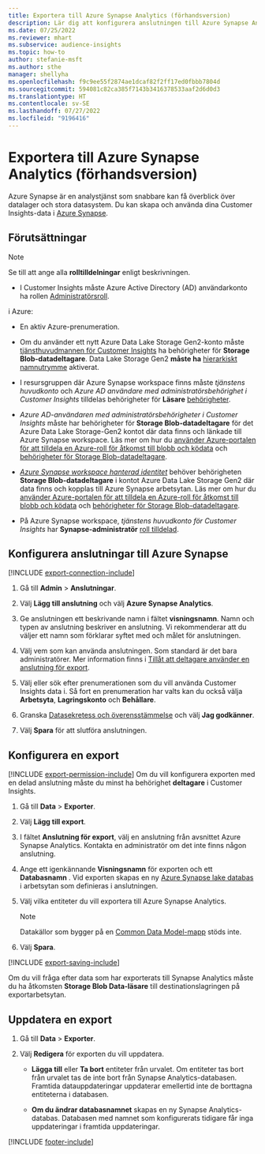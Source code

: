 ```yaml
---
title: Exportera till Azure Synapse Analytics (förhandsversion)
description: Lär dig att konfigurera anslutningen till Azure Synapse Analytics.
ms.date: 07/25/2022
ms.reviewer: mhart
ms.subservice: audience-insights
ms.topic: how-to
author: stefanie-msft
ms.author: sthe
manager: shellyha
ms.openlocfilehash: f9c9ee55f2874ae1dcaf82f2ff17ed0fbbb7804d
ms.sourcegitcommit: 594081c82ca385f7143b3416378533aaf2d6d0d3
ms.translationtype: HT
ms.contentlocale: sv-SE
ms.lasthandoff: 07/27/2022
ms.locfileid: "9196416"
---
```

# <a name="export-data-to-azure-synapse-analytics-preview"></a>Exportera till Azure Synapse Analytics (förhandsversion)

Azure Synapse är en analystjänst som snabbare kan få överblick över datalager och stora datasystem. Du kan skapa och använda dina Customer Insights-data i [Azure Synapse](/azure/synapse-analytics/overview-what-is).

## <a name="prerequisites"></a>Förutsättningar

> [!NOTE]
> Se till att ange alla **rolltilldelningar** enligt beskrivningen.

- I Customer Insights måste Azure Active Directory (AD) användarkonto ha rollen [Administratörsroll](permissions.md#assign-roles-and-permissions).

i Azure:

- En aktiv Azure-prenumeration.

- Om du använder ett nytt Azure Data Lake Storage Gen2-konto måste [tjänsthuvudmannen för Customer Insights](connect-service-principal.md) ha behörigheter för **Storage Blob-datadeltagare**. Data Lake Storage Gen2 **måste ha** [hierarkiskt namnutrymme](/azure/storage/blobs/data-lake-storage-namespace) aktiverat.

- I resursgruppen där Azure Synapse workspace finns måste *tjänstens huvudkonto* och *Azure AD användare med administratörsbehörighet i Customer Insights* tilldelas behörigheter för **Läsare** [behörigheter](/azure/role-based-access-control/role-assignments-portal).

- *Azure AD-användaren med administratörsbehörigheter i Customer Insights* måste har behörigheter för **Storage Blob-datadeltagare** för det Azure Data Lake Storage-Gen2 kontot där data finns och länkade till Azure Synapse workspace. Läs mer om hur du [använder Azure-portalen för att tilldela en Azure-roll för åtkomst till blobb och ködata](/azure/storage/common/storage-auth-aad-rbac-portal) och [behörigheter för Storage Blob-datadeltagare](/azure/role-based-access-control/built-in-roles#storage-blob-data-contributor).

- *[Azure Synapse workspace hanterad identitet](/azure/synapse-analytics/security/synapse-workspace-managed-identity)* behöver behörigheten **Storage Blob-datadeltagare** i kontot Azure Data Lake Storage Gen2 där data finns och kopplas till Azure Synapse arbetsytan. Läs mer om hur du [använder Azure-portalen för att tilldela en Azure-roll för åtkomst till blobb och ködata](/azure/storage/common/storage-auth-aad-rbac-portal) och [behörigheter för Storage Blob-datadeltagare](/azure/role-based-access-control/built-in-roles#storage-blob-data-contributor).

- På Azure Synapse workspace, *tjänstens huvudkonto för Customer Insights* har **Synapse-administratör** [roll tilldelad](/azure/synapse-analytics/security/how-to-set-up-access-control).

## <a name="set-up-connection-to-azure-synapse"></a>Konfigurera anslutningar till Azure Synapse

[!INCLUDE [export-connection-include](includes/export-connection-admn.md)]

1. Gå till **Admin** > **Anslutningar**.

1. Välj **Lägg till anslutning** och välj **Azure Synapse Analytics**.

1. Ge anslutningen ett beskrivande namn i fältet **visningsnamn**. Namn och typen av anslutning beskriver en anslutning. Vi rekommenderar att du väljer ett namn som förklarar syftet med och målet för anslutningen.

1. Välj vem som kan använda anslutningen. Som standard är det bara administratörer. Mer information finns i [Tillåt att deltagare använder en anslutning för export](connections.md#allow-contributors-to-use-a-connection-for-exports).

1. Välj eller sök efter prenumerationen som du vill använda Customer Insights data i. Så fort en prenumeration har valts kan du också välja **Arbetsyta**, **Lagringskonto** och **Behållare**.

1. Granska [Datasekretess och överensstämmelse](connections.md#data-privacy-and-compliance) och välj **Jag godkänner**.

1. Välj **Spara** för att slutföra anslutningen.

## <a name="configure-an-export"></a>Konfigurera en export

[!INCLUDE [export-permission-include](includes/export-permission.md)] Om du vill konfigurera exporten med en delad anslutning måste du minst ha behörighet **deltagare** i Customer Insights.

1. Gå till **Data** > **Exporter**.

1. Välj **Lägg till export**.

1. I fältet **Anslutning för export**, välj en anslutning från avsnittet Azure Synapse Analytics. Kontakta en administratör om det inte finns någon anslutning.

1. Ange ett igenkännande **Visningsnamn** för exporten och ett **Databasnamn** . Vid exporten skapas en ny [Azure Synapse lake databas](/azure/synapse-analytics/database-designer/concepts-lake-database) i arbetsytan som definieras i anslutningen.

1. Välj vilka entiteter du vill exportera till Azure Synapse Analytics.
   > [!NOTE]
   > Datakällor som bygger på en [Common Data Model-mapp](connect-common-data-model.md) stöds inte.

1. Välj **Spara**.

[!INCLUDE [export-saving-include](includes/export-saving.md)]

Om du vill fråga efter data som har exporterats till Synapse Analytics måste du ha åtkomsten **Storage Blob Data-läsare** till destinationslagringen på exportarbetsytan.

## <a name="update-an-export"></a>Uppdatera en export

1. Gå till **Data** > **Exporter**.

1. Välj **Redigera** för exporten du vill uppdatera.

   - **Lägga till** eller **Ta bort** entiteter från urvalet. Om entiteter tas bort från urvalet tas de inte bort från Synapse Analytics-databasen. Framtida datauppdateringar uppdaterar emellertid inte de borttagna entiteterna i databasen.

   - **Om du ändrar databasnamnet** skapas en ny Synapse Analytics-databas. Databasen med namnet som konfigurerats tidigare får inga uppdateringar i framtida uppdateringar.

[!INCLUDE [footer-include](includes/footer-banner.md)]
